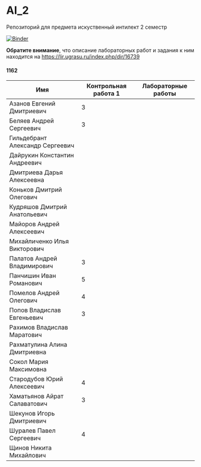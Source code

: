 # AI_2
Репозиторий для предмета искуственный интилект 2 семестр

[![Binder](https://mybinder.org/badge.svg)](https://mybinder.org/v2/gh/pyro-bot/AI_2/master)

 **Обратите внимание**, что описание лабораторных работ и задания к ним находится на https://lir.ugrasu.ru/index.php/dir/16739

 #### 1162
 |Имя|Контрольная работа 1|Лабораторные работы|
 |---|--------------------|-------------------|
 |Азанов Евгений Дмитриевич|3||
 |Беляев Андрей Сергеевич|3|
 |Гильдебрант Александр Сергеевич|
 |Дайрукин Константин Андреевич|
 |Дмитриева Дарья Алексеевна|
 |Коньков Дмитрий Олегович|||
 |Кудряшов Дмитрий Анатольевич|
 |Майоров Андрей Алексеевич|||
 |Михайличенко Илья Викторович|
 |Палатов Андрей Владимирович|3|
 |Панчишин Иван Романович|5||
 |Помелов Андрей Олегович|4||
 |Попов Владислав Евгеньевич|3||
 |Рахимов Владислав Маратович|
 |Рахматулина Алина Дмитриевна|
 |Сокол Мария Максимовна|
 |Стародубов Юрий Алексеевич|4|
 |Хаматьянов Айрат Салаватович|3|
 |Шекунов Игорь Дмитриевич|
 |Шуралев Павел Сергеевич|4||
 |Щинов Никита Михайлович|



